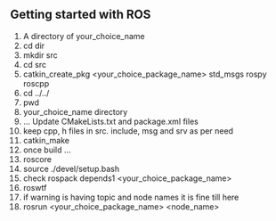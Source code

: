 Getting started with ROS
-
1. A directory of your_choice_name
2. cd dir
3. mkdir src
4. cd src
5. catkin_create_pkg <your_choice_package_name> std_msgs rospy roscpp
6. cd ../../
7. pwd
8. your_choice_name directory
9. ... Update CMakeLists.txt and package.xml files
10. keep cpp, h files in src. include, msg and srv as per need
11. catkin_make
12. once build ...
13. roscore
14. source ./devel/setup.bash
15. check rospack depends1 <your_choice_package_name>
16. roswtf 
17. if warning is having topic and node names it is fine till here
18. rosrun <your_choice_package_name> <node_name>
 

